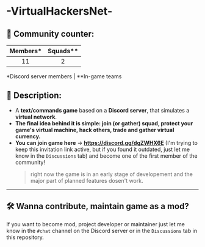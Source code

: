 # -VirtualHackersNet-

## 🔢 Community counter:
| Members\* | Squads\*\* |
| :-------: | :--------: |
| 11        | 2          |

\*Discord server members | \*\*In-game teams

## 📜 Description:
  - A **text/commands game** based on a **Discord server**, that simulates a **virtual network**. 
  - **The final idea behind it is simple: join (or gather) squad, protect your game's virtual machine, hack others, trade and gather virtual currency.**
  - **You can join game here** -> **https://discord.gg/dgZWHX6E** (I'm trying to keep this invitation link active, but if you found it outdated, just let me know in the `Discussions` tab) and become one of the first member of the community!
    > right now the game is in an early stage of developement and the major part of planned features dosen't work.
_______________________________________________
## 🛠 Wanna contribute, maintain game as a mod?
If you want to become mod, project developer or maintainer just let me know in the `#chat` channel on the Discord server or in the `Discussions` tab in this repository.

